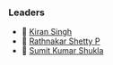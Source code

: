 ### Leaders 
* 👑 [Kiran Singh](mailto:kiran.singh@owasp.org)
* 👑 [Rathnakar Shetty P](mailto:rathnakar.shettyp@owasp.org)
* 👑 [Sumit Kumar Shukla](mailto:sumit.kumarshukla@owasp.org)

 <!--![OWASP Badge](./assets/images/badge1.png) -->

